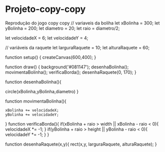 # Projeto-copy-copy
Reprodução do jogo copy copy 
// variaveis da boliha
let xBolinha = 300;
let yBolinha = 200;
let diametro = 20;
let raio = diametro/2;


let velocidadeX = 6;
let velocidadeY = 4;

// variáveis da raquete
let larguraRaquete = 10;
let alturaRaquete = 60;

function setup() {
  createCanvas(600,400);
}

function draw() {
  background('#081147');
  desenhaBolinha();
  movimentaBolinha();
  verificaBorda();
  desenhaRaquete(0, 170);
}

function desenhaBolinha(){
  
  
  circle(xBolinha,yBolinha,diametro)
}
  
  function movimentaBolinha(){
    
    xBolinha += velocidadeX;
    yBolinha += velocidadeY;
  }
function verificaBorda(){
   if(xBolinha + raio > width || xBolinha - raio < 0){
     velocidadeX *= -1;
   }
  if(yBolinha + raio > height || yBolinha - raio < 0){
     velocidadeY *= -1;
   }
}

function desenhaRaquete(x,y){
  rect(x,y, larguraRaquete, alturaRaquete);
}
